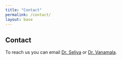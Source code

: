 ```yaml
---
title: "Contact"
permalink: /contact/
layout: base
---
```


## Contact

To reach us you can email [Dr. Seliya](mailto:seliya@uwec.edu) or [Dr. Vanamala](mailto:seliya@uwec.edu).